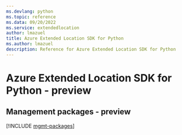 ```yaml
---
ms.devlang: python
ms.topic: reference
ms.data: 09/20/2022
ms.service: extendedlocation
author: lmazuel
title: Azure Extended Location SDK for Python
ms.author: lmazuel
description: Reference for Azure Extended Location SDK for Python
---
```

# Azure Extended Location SDK for Python - preview

## Management packages - preview
[!INCLUDE [mgmt-packages](extended-location-mgmt-index.md)]